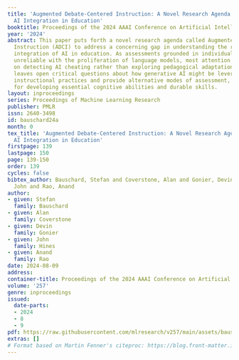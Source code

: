 ```yaml
---
title: 'Augmented Debate-Centered Instruction: A Novel Research Agenda for Responsible
  AI Integration in Education'
booktitle: Proceedings of the 2024 AAAI Conference on Artificial Intelligence
year: '2024'
abstract: This paper puts forth a novel research agenda called Augmented Debate-Centered
  Instruction (ADCI) to address a concerning gap in understanding the responsible
  integration of AI in education. As assessments grounded in individual writing become
  unreliable with the proliferation of language models, most attention has focused
  on detecting AI cheating rather than exploring pedagogical adaptations. This oversight
  leaves open critical questions about how generative AI might be leveraged to augment
  instructional practices and provide alternative modes of assessment, especially
  for developing essential cognitive abilities and durable skills.
layout: inproceedings
series: Proceedings of Machine Learning Research
publisher: PMLR
issn: 2640-3498
id: bauschard24a
month: 0
tex_title: 'Augmented Debate-Centered Instruction: A Novel Research Agenda for Responsible
  AI Integration in Education'
firstpage: 139
lastpage: 150
page: 139-150
order: 139
cycles: false
bibtex_author: Bauschard, Stefan and Coverstone, Alan and Gonier, Devin and Hines,
  John and Rao, Anand
author:
- given: Stefan
  family: Bauschard
- given: Alan
  family: Coverstone
- given: Devin
  family: Gonier
- given: John
  family: Hines
- given: Anand
  family: Rao
date: 2024-08-09
address:
container-title: Proceedings of the 2024 AAAI Conference on Artificial Intelligence
volume: '257'
genre: inproceedings
issued:
  date-parts:
  - 2024
  - 8
  - 9
pdf: https://raw.githubusercontent.com/mlresearch/v257/main/assets/bauschard24a/bauschard24a.pdf
extras: []
# Format based on Martin Fenner's citeproc: https://blog.front-matter.io/posts/citeproc-yaml-for-bibliographies/
---
```


